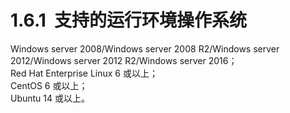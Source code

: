 # 1.6.1  支持的运行环境操作系统

Windows server 2008/Windows server 2008 R2/Windows server 2012/Windows server 2012 R2/Windows server 2016；<br />Red Hat Enterprise Linux 6 或以上；<br />CentOS 6 或以上；<br />Ubuntu 14 或以上。
<a name="KXDLV"></a>
